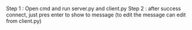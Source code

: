 Step 1 : Open cmd and run server.py and client.py
Step 2 : after success connect, just pres enter to show to message (to edit the message can edit from client.py)
